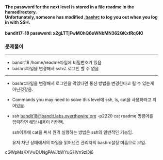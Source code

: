 #### The password for the next level is stored in a file readme in the homedirectory. </br>Unfortunately, someone has modified [.bashrc](../structure/bashrc.md) to log you out when you log in with SSH.

#### bandit17-18 password: x2gLTTjFwMOhQ8oWNbMN362QKxfRqGlO 

### 문제풀이
---
* bandit18 /home/readme파일에 비밀번호가 있음
* bashrc파일을 변경해서 ssh로 로그인 할 수 없음
---
* bashrc파일을 변경해서 로그인을 막았다면 통신 방법을 변경한다고 될 수 있는게 아닌것같음.

* Commands you may need to solve this level에 ssh, ls, cat을 사용하라고 되어있음.

* ssh bandit18@bandit.labs.overthewire.org -p2220 cat readme 명령어를 입력하면 해당 내용이 리턴됌.

    ssh이후에 cat을 써서 원격 실행하는 방법은 ssh의 일반적인 기능임.
    
    유저 차단 상태에서의 파일을 읽어낸건 관리자의 bashrc설정 미흡으로 보임.

cGWpMaKXVwDUNgPAVJbWYuGHVn9zl3j8